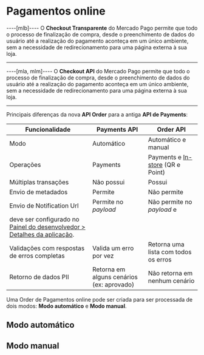 # Pagamentos online

----[mlb]----
O **Checkout Transparente** do Mercado Pago permite que todo o processo de finalização de compra, desde o preenchimento de dados do usuário até a realização do pagamento aconteça em um único ambiente, sem a necessidade de redirecionamento para uma página externa à sua loja.

------------
----[mla, mlm]----
O **Checkout API** do Mercado Pago permite que todo o processo de finalização de compra, desde o preenchimento de dados do usuário até a realização do pagamento aconteça em um único ambiente, sem a necessidade de redirecionamento para uma página externa à sua loja.

------------

Principais diferenças da nova **API Order** para a antiga **API de Payments**:

| Funcionalidade  | Payments API  | Order API |
| --- | --- |--- |
| Modo  | Automático  | Automático e manual |
| Operações  | Payments  | Payments e [In-store](/developers/pt/docs/order/online-payments/introduction) (QR e Point)|
| Múltiplas transações  | Não possui | Possui |
| Envio de metadados  | Permite  | Não permite |
| Envio de Notification Url  | Permite no _payload_  | Não permite no _payload_ e
deve ser configurado no [Painel do desenvolvedor > Detalhes da aplicação](/developers/pt/docs/order/additional-content/your-integrations/application-details). |
| Validações com respostas de erros completas  | Valida um erro por vez  | Retorna uma lista com todos os erros |
| Retorno de dados PII | Retorna em alguns cenários (ex: aprovado)  | Não retorna em nenhum cenário |

Uma Order de Pagamentos online pode ser criada para ser processada de dois modos: **Modo automático** e **Modo manual**. 

## Modo automático

## Modo manual